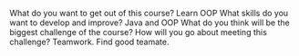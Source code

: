 What do you want to get out of this course?
Learn OOP
What skills do you want to develop and improve?
Java and OOP
What do you think will be the biggest challenge of the course? How will you go about meeting this challenge?
Teamwork. Find good teamate.